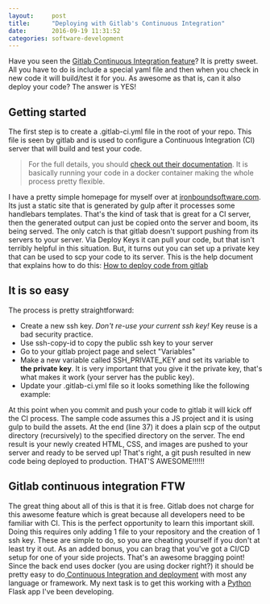 ```yaml
---
layout:     post
title:      "Deploying with Gitlab's Continuous Integration"
date:       2016-09-19 11:31:52
categories: software-development
---
```

Have you seen the [Gitlab Continuous Integration feature](https://about.gitlab.com/handbook/sales/idea-to-production/)? It is pretty sweet. All you have to do is include a special yaml file and then when you check in new code it will build/test it for you. As awesome as that is, can it also deploy your code? The answer is YES! 

## Getting started

The first step is to create a .gitlab-ci.yml file in the root of your repo. This file is seen by gitlab and is used to configure a Continuous Integration (CI) server that will build and test your code.

> For the full details, you should [check out their documentation](https://about.gitlab.com/2016/08/26/ci-deployment-and-environments/). It is basically running your code in a docker container making the whole process pretty flexible.

I have a pretty simple homepage for myself over at [ironboundsoftware.com](https://ironboundsoftware.com). Its just a static site that is generated by gulp after it processes some handlebars templates. That's the kind of task that is great for a CI server, then the generated output can just be copied onto the server and boom, its being served. The only catch is that gitlab doesn't support pushing from its servers to your server. Via Deploy Keys it can pull your code, but that isn't terribly helpful in this situation. But, it turns out you can set up a private key that can be used to scp your code to its server. This is the help document that explains how to do this: [How to deploy code from gitlab](https://docs.gitlab.com/ce/ci/ssh_keys/README.html)

## It is so easy

The process is pretty straightforward: 

  * Create a new ssh key. _Don't re-use your current ssh key!_ Key reuse is a bad security practice.
  * Use ssh-copy-id to copy the public ssh key to your server
  * Go to your gitlab project page and select "Variables"
  * Make a new variable called SSH_PRIVATE_KEY and set its variable to  **the private key**. It is very important that you give it the private key, that's what makes it work (your server has the public key).
  * Update your .gitlab-ci.yml file so it looks something like the following example:

At this point when you commit and push your code to gitlab it will kick off the CI process. The sample code assumes this a JS project and it is using gulp to build the assets. At the end (line 37) it does a plain scp of the output directory (recursively) to the specified directory on the server. The end result is your newly created HTML, CSS, and images are pushed to your server and ready to be served up! That's right, a git push resulted in new code being deployed to production. THAT'S AWESOME!!!!!! 

## Gitlab continuous integration FTW

The great thing about all of this is that it is free. Gitlab does not charge for this awesome feature which is great because all developers need to be familiar with CI. This is the perfect opportunity to learn this important skill. Doing this requires only adding 1 file to your repository and the creation of 1 ssh key. These are simple to do, so you are cheating yourself if you don't at least try it out. As an added bonus, you can brag that you've got a CI/CD setup for one of your side projects. That's an awesome bragging point! Since the back end uses docker (you are using docker right?) it should be pretty easy to do[ Continuous Integration and deployment](http://amzn.to/2fpmoCO) with most any language or framework. My next task is to get this working with a [Python](https://python.org) Flask app I've been developing.
